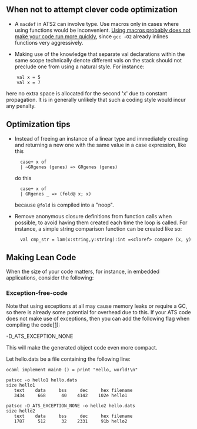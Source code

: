## When not to attempt clever code optimization ##

- A `macdef` in ATS2 can involve type. Use macros only in cases where using
functions would be inconvenient. [Using macros probably does not make your
code run more quickly][1], since `gcc -O2` already inlines functions very
aggressively.

  [1]: https://groups.google.com/d/msg/ats-lang-users/Ql64LA9Wi88/fwrR7kJ3Ww0J

 - Making use of the knowledge that separate val declarations within the
   same scope technically denote different vals on the stack should not
   preclude one from using a natural style. For instance:

~~~~~~~~~~~~~~~
    val x = 5
    val x = 7
~~~~~~~~~~~~~~~

here no extra space is allocated for the second 'x' due to constant
propagation. It is in generally unlikely that such a coding style would
incur any penalty.

## Optimization tips ##

- Instead of freeing an instance of a linear type and immediately creating
and returning a new one with the same value in a case expression, like this

        case+ x of
        | ~GRgenes (genes) => GRgenes (genes)

    do this

        case+ x of
        | GRgenes _ => (fold@ x; x)

    because `@fold` is compiled into a "noop".



- Remove anonymous closure definitions from function calls when possible, to
avoid having them created each time the loop is called. For instance, a
simple string comparison function can be created like so:

        val cmp_str = lam(x:string,y:string):int =<cloref> compare (x, y)


## Making Lean Code ##

When the size of your code matters, for instance, in embedded applications,
consider the following:

### Exception-free-code ###

Note that using exceptions at all may cause memory leaks or require a GC, so
there is already some potential for overhead due to this. If your ATS code
does not make use of exceptions, then you can add the following flag when
compiling the code[\[1\]][1]:

\-D_ATS_EXCEPTION_NONE

This will make the generated object code even more compact.

Let hello.dats be a file containing the following line:

```ocaml implement main0 () = print "Hello, world!\n" ```

```
patscc -o hello1 hello.dats
size hello1
   text    data     bss     dec     hex filename
   3434     668      40    4142    102e hello1

patscc -D_ATS_EXCEPTION_NONE -o hello2 hello.dats
size hello2
   text    data     bss     dec     hex filename
   1787     512      32    2331     91b hello2
```

[1]: https://groups.google.com/d/msg/ats-lang-users/NEJDC7yY9cw/IWeK_0YRhksJ
